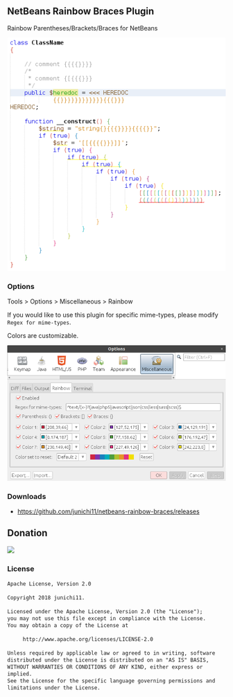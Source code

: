 ## NetBeans Rainbow Braces Plugin

Rainbow Parentheses/Brackets/Braces for NetBeans

![netbeans-rainbow-braces](./images/netbeans-rainbow-braces.png)

### Options

Tools > Options > Miscellaneous > Rainbow

If you would like to use this plugin for specific mime-types, please modify `Regex for mime-types`.

Colors are customizable.

![netbeans-rainbow-braces-options](./images/netbeans-rainbow-braces-options.png)

### Downloads

- https://github.com/junichi11/netbeans-rainbow-braces/releases

## Donation

<a href="https://www.patreon.com/junichi11"><img src="https://c5.patreon.com/external/logo/become_a_patron_button@2x.png" height="50"></a>

### License

```
Apache License, Version 2.0

Copyright 2018 junichi11.

Licensed under the Apache License, Version 2.0 (the "License");
you may not use this file except in compliance with the License.
You may obtain a copy of the License at

     http://www.apache.org/licenses/LICENSE-2.0

Unless required by applicable law or agreed to in writing, software
distributed under the License is distributed on an "AS IS" BASIS,
WITHOUT WARRANTIES OR CONDITIONS OF ANY KIND, either express or implied.
See the License for the specific language governing permissions and
limitations under the License.
```
